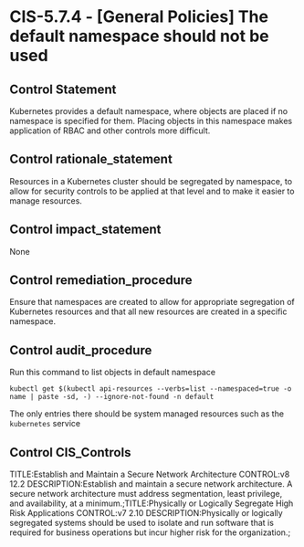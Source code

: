 # CIS-5.7.4 - \[General Policies\] The default namespace should not be used

## Control Statement

Kubernetes provides a default namespace, where objects are placed if no namespace is specified for them. Placing objects in this namespace makes application of RBAC and other controls more difficult.

## Control rationale_statement

Resources in a Kubernetes cluster should be segregated by namespace, to allow for security controls to be applied at that level and to make it easier to manage resources.

## Control impact_statement

None

## Control remediation_procedure

Ensure that namespaces are created to allow for appropriate segregation of Kubernetes resources and that all new resources are created in a specific namespace.

## Control audit_procedure

Run this command to list objects in default namespace

```
kubectl get $(kubectl api-resources --verbs=list --namespaced=true -o name | paste -sd, -) --ignore-not-found -n default
```

The only entries there should be system managed resources such as the `kubernetes` service

## Control CIS_Controls

TITLE:Establish and Maintain a Secure Network Architecture CONTROL:v8 12.2 DESCRIPTION:Establish and maintain a secure network architecture. A secure network architecture must address segmentation, least privilege, and availability, at a minimum.;TITLE:Physically or Logically Segregate High Risk Applications CONTROL:v7 2.10 DESCRIPTION:Physically or logically segregated systems should be used to isolate and run software that is required for business operations but incur higher risk for the organization.;
